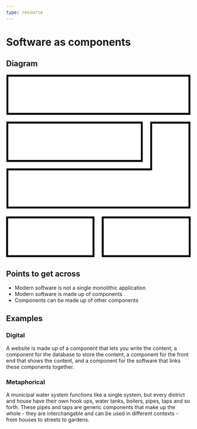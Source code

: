 ```yaml
---
type: resource
---
```


# Software as components

## Diagram

![graphical representation of a stack of components](components.svg)

## Points to get across

* Modern software is not a single monolithic application
* Modern software is made up of components
* Components can be made up of other components

## Examples

### Digital

A website is made up of a component that lets you write the content, a component for the database to store the content, a component for the front end that shows the content, and a component for the software that links these components together.

### Metaphorical

A municipal water system functions like a single system, but every district and house have their own hook ups, water tanks, boilers, pipes, taps and so forth. These pipes and taps are generic components that make up the whole - they are interchangable and can be used in different contexts - from houses to streets to gardens.
